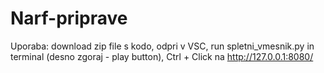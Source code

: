# Narf-priprave
Uporaba: download zip file s kodo, odpri v VSC, run spletni_vmesnik.py in terminal (desno zgoraj - play button), Ctrl + Click na http://127.0.0.1:8080/